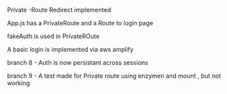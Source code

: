
Private -Route Redirect implemented

App.js has a PrivateRoute and a Route to login page

fakeAuth is used in PrivateROute

A basic login is implemented via aws amplify

branch 8 - Auth is now persistant across sessions

branch 9 - A test made for Private route using enzymen and mount , but not working


